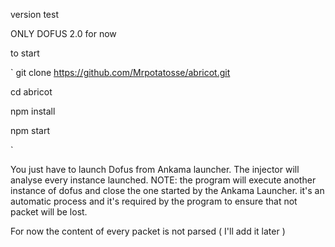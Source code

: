 version test

ONLY DOFUS 2.0 for now

to start 

`
git clone https://github.com/Mrpotatosse/abricot.git

cd abricot

npm install

npm start

`

You just have to launch Dofus from Ankama launcher. The injector will analyse every instance launched.
NOTE: the program will execute another instance of dofus and close the one started by the Ankama Launcher.
it's an automatic process and it's required by the program to ensure that not packet will be lost.

For now the content of every packet is not parsed ( I'll add it later )